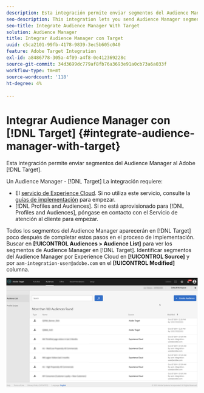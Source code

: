 ```yaml
---
description: Esta integración permite enviar segmentos del Audience Manager a Target.
seo-description: This integration lets you send Audience Manager segments to Target.
seo-title: Integrate Audience Manager With Target
solution: Audience Manager
title: Integrar Audience Manager con Target
uuid: c5ca2101-99fb-4178-9839-3ec5b605c040
feature: Adobe Target Integration
exl-id: a8486778-305a-4f09-a4f8-0e412369228c
source-git-commit: 34d3699dc779af8fb76a3693e91a0cb73a6a033f
workflow-type: tm+mt
source-wordcount: '118'
ht-degree: 4%

---
```


# Integrar Audience Manager con [!DNL Target] {#integrate-audience-manager-with-target}

Esta integración permite enviar segmentos del Audience Manager al Adobe [!DNL Target].

Un Audience Manager - [!DNL Target] La integración requiere:

* El [servicio de Experience Cloud](https://experienceleague.adobe.com/docs/id-service/using/home.html). Si no utiliza este servicio, consulte la [guías de implementación](https://experienceleague.adobe.com/docs/id-service/using/implementation/implementation-guides.html) para empezar.
* [!DNL Profiles and Audiences]. Si no está aprovisionado para [!DNL Profiles and Audiences], póngase en contacto con el Servicio de atención al cliente para empezar.

Todos los segmentos del Audience Manager aparecerán en [!DNL Target] poco después de completar estos pasos en el proceso de implementación. Buscar en **[!UICONTROL Audiences > Audience List]** para ver los segmentos de Audience Manager en [!DNL Target]. Identificar segmentos del Audience Manager por Experience Cloud en **[!UICONTROL Source]** y por `aam-integration-user@adobe.com` en el **[!UICONTROL Modified]** columna.

![](../assets/target.png)
